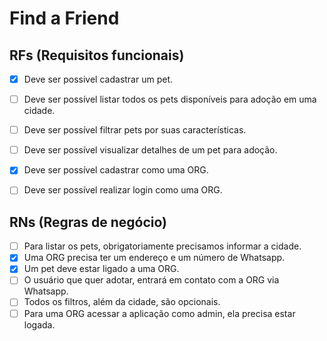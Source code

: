 # Find a Friend

## RFs (Requisitos funcionais)
- [x] Deve ser possivel cadastrar um pet. 
- [ ] Deve ser possível listar todos os pets disponíveis para adoção em uma cidade.
- [ ] Deve ser possível filtrar pets por suas características.
- [ ] Deve ser possível visualizar detalhes de um pet para adoção.
- [x] Deve ser possível cadastrar como uma ORG.
- [ ] Deve ser possível realizar login como uma ORG.


## RNs (Regras de negócio)
- [ ] Para listar os pets, obrigatoriamente precisamos informar a cidade.
- [x] Uma ORG precisa ter um endereço e um número de Whatsapp.
- [x] Um pet deve estar ligado a uma ORG.
- [ ] O usuário que quer adotar, entrará em contato com a ORG via Whatsapp.
- [ ] Todos os filtros, além da cidade, são opcionais.
- [ ] Para uma ORG acessar a aplicação como admin, ela precisa estar logada.
